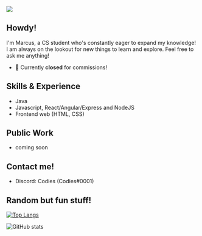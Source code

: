 ![](https://64.media.tumblr.com/acbddd598f3d7b2f31c030a03ce65327/c0bf62d52f6add7d-e9/s640x960/0f0e6e0c2d185689d4bfe2c2a610a75d345a6db1.gifv)


## Howdy!
I'm Marcus, a CS student who's constantly eager to expand my knowledge! I am always on the lookout for new things to learn and explore. Feel free to ask me anything!

- 💬 Currently **closed** for commissions! 

## Skills & Experience
- Java
- Javascript, React/Angular/Express and NodeJS
- Frontend web (HTML, CSS)

## Public Work
- coming soon

## Contact me!
- Discord: Codies (Codies#0001)

## Random but fun stuff!

[![Top Langs](https://github-readme-stats.vercel.app/api/top-langs/?username=tbfCodies)](https://github.com/anuraghazra/github-readme-stats)

![GitHub stats](https://github-readme-stats.vercel.app/api?username=tbfCodies&show_icons=true)  
